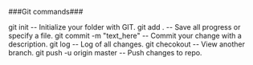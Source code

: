 

###Git commands###

git init -- Initialize your folder with GIT.
git add . -- Save all progress or specify a file.
git commit -m "text_here" -- Commit your change with a description.
git log -- Log of all changes.
git checokout -- View another branch.
git push -u origin master -- Push changes to repo.








